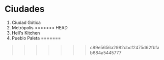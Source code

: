 # Ciudades

1. Ciudad Gótica
2. Metrópolis
<<<<<<< HEAD
3. Hell's Kitchen
4. Pueblo Paleta
=======
>>>>>>> c89e5656a2982cbcf2475d62fbfab684a5445777
